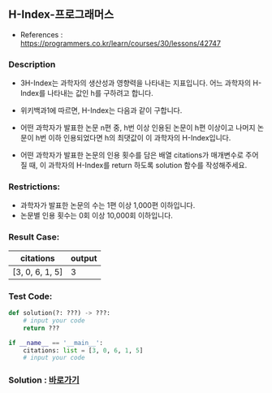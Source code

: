 ## H-Index-프로그래머스

* References : https://programmers.co.kr/learn/courses/30/lessons/42747

### Description

* 3H-Index는 과학자의 생산성과 영향력을 나타내는 지표입니다. 어느 과학자의 H-Index를 나타내는 값인 h를 구하려고 합니다. 

* 위키백과1에 따르면, H-Index는 다음과 같이 구합니다.

* 어떤 과학자가 발표한 논문 n편 중, h번 이상 인용된 논문이 h편 이상이고 나머지 논문이 h번 이하 인용되었다면 h의 최댓값이 이 과학자의 H-Index입니다.

* 어떤 과학자가 발표한 논문의 인용 횟수를 담은 배열 citations가 매개변수로 주어질 때, 이 과학자의 H-Index를 return 하도록 solution 함수를 작성해주세요.

### Restrictions:

* 과학자가 발표한 논문의 수는 1편 이상 1,000편 이하입니다.
* 논문별 인용 횟수는 0회 이상 10,000회 이하입니다.

### Result Case:

| citations | output |
|---|---|
| [3, 0, 6, 1, 5] | 3 |


### Test Code:
```python
def solution(?: ???) -> ???:
    # input your code
    return ???

if __name__ == '__main__':
    citations: list = [3, 0, 6, 1, 5]
    # input your code
```

### Solution : [바로가기](https://github.com/takhyun12/Algorithm-Essential-Training/blob/main/Solutions/parentheses.py)
